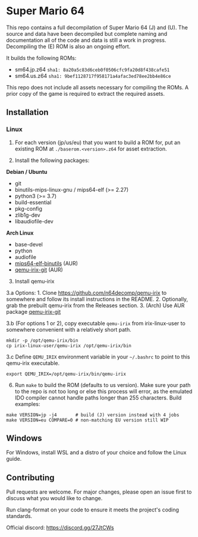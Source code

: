 # Super Mario 64

This repo contains a full decompilation of Super Mario 64 (J) and (U).
The source and data have been decompiled but complete naming and documentation
all of the code and data is still a work in progress. Decompiling the (E) ROM
is also an ongoing effort.

It builds the following ROMs:

* sm64.jp.z64 `sha1: 8a20a5c83d6ceb0f0506cfc9fa20d8f438cafe51`
* sm64.us.z64 `sha1: 9bef1128717f958171a4afac3ed78ee2bb4e86ce`

This repo does not include all assets necessary for compiling the ROMs.
A prior copy of the game is required to extract the required assets.

## Installation

### Linux

1. For each version (jp/us/eu) that you want to build a ROM for, put an existing ROM at
`./baserom.<version>.z64` for asset extraction.

2. Install the following packages:

__Debian / Ubuntu__
* git
* binutils-mips-linux-gnu / mips64-elf (>= 2.27)
* python3 (>= 3.7)
* build-essential
* pkg-config
* zlib1g-dev
* libaudiofile-dev

__Arch Linux__
* base-devel
* python
* audiofile
* [mips64-elf-binutils](https://aur.archlinux.org/packages/mips64-elf-binutils) (AUR)
* [qemu-irix-git](https://aur.archlinux.org/packages/qemu-irix-git) (AUR)


3. Install qemu-irix

  3.a Options:
     1. Clone https://github.com/n64decomp/qemu-irix to somewhere and follow its
        install instructions in the README.
     2. Optionally, grab the prebuilt qemu-irix from the Releases section.
     3. (Arch) Use AUR package [qemu-irix-git](https://aur.archlinux.org/packages/qemu-irix-git)

  3.b (For options 1 or 2), copy executable `qemu-irix` from irix-linux-user to
      somewhere convenient with a relatively short path.
```
mkdir -p /opt/qemu-irix/bin
cp irix-linux-user/qemu-irix /opt/qemu-irix/bin
```

  3.c Define `QEMU_IRIX` environment variable in your `~/.bashrc` to point to
      this qemu-irix executable.
```
export QEMU_IRIX=/opt/qemu-irix/bin/qemu-irix
```

6. Run `make` to build the ROM (defaults to us version). Make sure your path to
   the repo is not too long or else this process will error, as the emulated
   IDO compiler cannot handle paths longer than 255 characters.
Build examples:
```
make VERSION=jp -j4       # build (J) version instead with 4 jobs
make VERSION=eu COMPARE=0 # non-matching EU version still WIP
```
## Windows

For Windows, install WSL and a distro of your choice and follow the Linux guide.

## Contributing

Pull requests are welcome. For major changes, please open an issue first to
discuss what you would like to change.

Run clang-format on your code to ensure it meets the project's coding standards.

Official discord: https://discord.gg/27JtCWs
